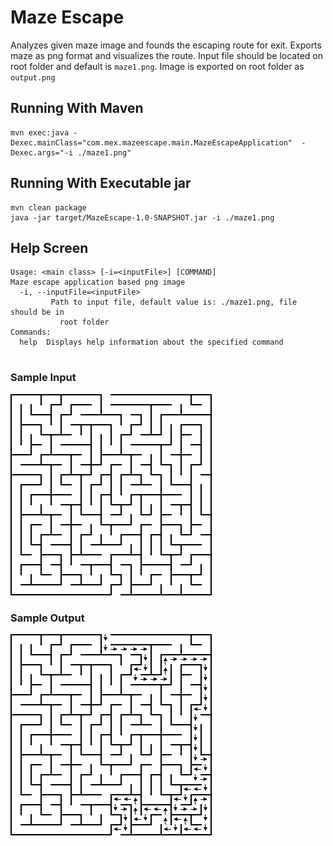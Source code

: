 # Maze Escape
Analyzes given maze image and founds the escaping route for exit. Exports maze as png format and visualizes the route. Input file should be located on root folder and default is `maze1.png`. Image is exported on root folder as `output.png`

## Running With Maven
```
mvn exec:java -Dexec.mainClass="com.mex.mazeescape.main.MazeEscapeApplication"  -Dexec.args="-i ./maze1.png"
```

## Running With Executable jar
```
mvn clean package
java -jar target/MazeEscape-1.0-SNAPSHOT.jar -i ./maze1.png
```

## Help Screen
```
Usage: <main class> [-i=<inputFile>] [COMMAND]
Maze escape application based png image
  -i, --inputFile=<inputFile>
         Path to input file, default value is: ./maze1.png, file should be in
           root folder
Commands:
  help  Displays help information about the specified command
  
```

### Sample Input
![alt text](./maze3.png "Sample input")

### Sample Output
![alt text](./samples/output3.png "Sample output")
